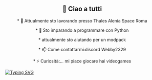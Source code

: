 <h2 align="center">👋 Ciao a tutti</h2>

<p align="center">
* 🔭 Attualmente sto lavorando presso Thales Alenia Space Roma
</p>
<p align="center">
* 🌱 Sto imparando a programmare con Python
</p>
<p align="center">
</p>
<p align="center">
*  attualmente sto aiutando per un modpack
</p>
<p align="center">
</p>
<p align="center">
* 📫 Come contattarmi:discord Webby2329
</p>
<p align="center">
* ⚡ Curiosità:... mi piace giocare hai videogames
</p>
<p align="center">

[![Typing SVG](https://readme-typing-svg.herokuapp.com?font=Fira+Code&size=14&pause=1000&color=2BF704&width=435&lines=%22mi+piace+tanto+giocare+ai+videogiochi%22)](https://git.io/typing-svg)



